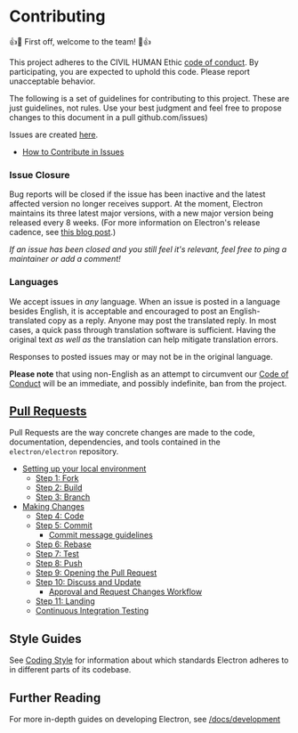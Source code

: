 # Contributing

:+1::tada: First off, welcome to the team! :tada::+1:

This project adheres to the CIVIL HUMAN Ethic [code of conduct](CODE_OF_CONDUCT.md).
By participating, you are expected to uphold this code. Please report unacceptable behavior.

The following is a set of guidelines for contributing to this project.
These are just guidelines, not rules. Use your best judgment and feel free to
propose changes to this document in a pull github.com/issues)

Issues are created [here](https://github.com/electron/electron/issues/new).

* [How to Contribute in Issues](https://github.com/issues#how-to-contribute-in-issues)

### Issue Closure

Bug reports will be closed if the issue has been inactive and the latest affected version no longer receives support. At the moment, Electron maintains its three latest major versions, with a new major version being released every 8 weeks. (For more information on Electron's release cadence, see [this blog post](https://electronjs.org/blog/8-week-cadence).)

_If an issue has been closed and you still feel it's relevant, feel free to ping a maintainer or add a comment!_

### Languages

We accept issues in _any_ language.
When an issue is posted in a language besides English, it is acceptable and encouraged to post an English-translated copy as a reply.
Anyone may post the translated reply.
In most cases, a quick pass through translation software is sufficient.
Having the original text _as well as_ the translation can help mitigate translation errors.

Responses to posted issues may or may not be in the original language.

**Please note** that using non-English as an attempt to circumvent our [Code of Conduct](https://github.com/electron/electron/blob/main/CODE_OF_CONDUCT.md) will be an immediate, and possibly indefinite, ban from the project.

## [Pull Requests](https://electronjs.org/docs/development/pull-requests)

Pull Requests are the way concrete changes are made to the code, documentation,
dependencies, and tools contained in the `electron/electron` repository.

* [Setting up your local environment](https://electronjs.org/docs/development/pull-requests#setting-up-your-local-environment)
    * [Step 1: Fork](https://electronjs.org/docs/development/pull-requests#step-1-fork)
    * [Step 2: Build](https://electronjs.org/docs/development/pull-requests#step-2-build)
    * [Step 3: Branch](https://electronjs.org/docs/development/pull-requests#step-3-branch)
* [Making Changes](https://electronjs.org/docs/development/pull-requests#making-changes)
    * [Step 4: Code](https://electronjs.org/docs/development/pull-requests#step-4-code)
    * [Step 5: Commit](https://electronjs.org/docs/development/pull-requests#step-5-commit)
        * [Commit message guidelines](https://electronjs.org/docs/development/pull-requests#commit-message-guidelines)
    * [Step 6: Rebase](https://electronjs.org/docs/development/pull-requests#step-6-rebase)
    * [Step 7: Test](https://electronjs.org/docs/development/pull-requests#step-7-test)
    * [Step 8: Push](https://electronjs.org/docs/development/pull-requests#step-8-push)
    * [Step 9: Opening the Pull Request](https://electronjs.org/docs/development/pull-requests#step-9-opening-the-pull-request)
    * [Step 10: Discuss and Update](https://electronjs.org/docs/development/pull-requests#step-10-discuss-and-update)
        * [Approval and Request Changes Workflow](https://electronjs.org/docs/development/pull-requests#approval-and-request-changes-workflow)
    * [Step 11: Landing](https://electronjs.org/docs/development/pull-requests#step-11-landing)
    * [Continuous Integration Testing](https://electronjs.org/docs/development/pull-requests#continuous-integration-testing)

## Style Guides

See [Coding Style](https://electronjs.org/docs/development/coding-style) for information about which standards Electron adheres to in different parts of its codebase.

## Further Reading

For more in-depth guides on developing Electron, see
[/docs/development](/docs/development/README.md)
